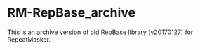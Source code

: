 # RM-RepBase_archive
This is an archive version of old RepBase library (v20170127) for RepeatMasker.
